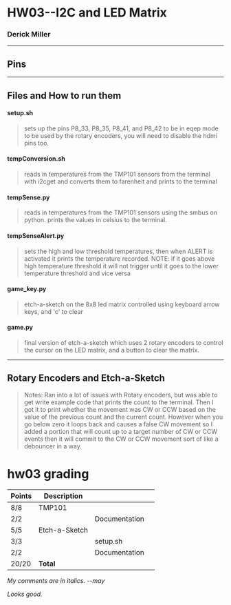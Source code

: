# HW03--I2C and LED Matrix
### Derick Miller



---

## Pins

> 


---

## Files and How to run them

#### setup.sh

> sets up the pins P8_33, P8_35, P8_41, and P8_42 to be in eqep mode to be used by the rotary encoders, you will need to disable the hdmi pins too.

#### tempConversion.sh

> reads in temperatures from the TMP101 sensors from the terminal with i2cget and converts them to farenheit and prints to the terminal

#### tempSense.py

> reads in temperatures from the TMP101 sensors using the smbus on python. prints the values in celsius to the terminal.

#### tempSenseAlert.py

> sets the high and low threshold temperatures, then when ALERT is activated it prints the temperature recorded. NOTE: if it goes above high temperature threshold it will not trigger until it goes to the lower temperature threshold and vice versa

#### game_key.py

> etch-a-sketch on the 8x8 led matrix controlled using keyboard arrow keys, and 'c' to clear

#### game.py

> final version of etch-a-sketch which uses 2 rotary encoders to control the cursor on the LED matrix, and a button to clear the matrix.



---

## Rotary Encoders and Etch-a-Sketch 

>Notes: Ran into a lot of issues with Rotary encoders, but was able to get write example code that prints the count to the terminal. Then I got it to print whether the movement was CW or CCW based on the value of the previous count and the current count. However when you go below zero it loops back and causes a false CW movement so I added a portion that will count up to a target number of CW or CCW events then it will commit to the CW or CCW movement sort of like a debouncer in a way.


# hw03 grading

| Points      | Description | | |
| ----------- | ----------- |-|-|
|  8/8 | TMP101 
|  2/2 |   | Documentation 
|  5/5 | Etch-a-Sketch
|  3/3 |   | setup.sh
|  2/2 |   | Documentation
| 20/20 | **Total**

*My comments are in italics. --may*

*Looks good.*